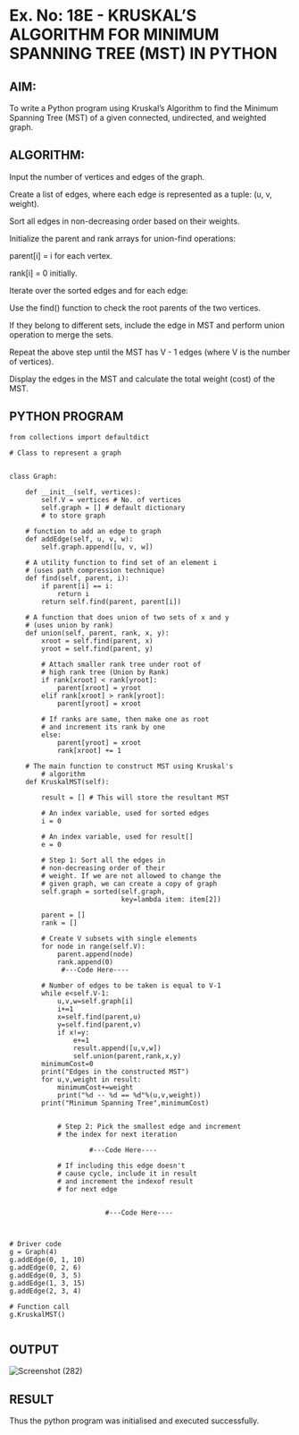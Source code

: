 
# Ex. No: 18E - KRUSKAL’S ALGORITHM FOR MINIMUM SPANNING TREE (MST) IN PYTHON

## AIM:
To write a Python program using Kruskal’s Algorithm to find the Minimum Spanning Tree (MST) of a given connected, undirected, and weighted graph.

## ALGORITHM:

Input the number of vertices and edges of the graph.

Create a list of edges, where each edge is represented as a tuple: (u, v, weight).

Sort all edges in non-decreasing order based on their weights.

Initialize the parent and rank arrays for union-find operations:

parent[i] = i for each vertex.

rank[i] = 0 initially.

Iterate over the sorted edges and for each edge:

Use the find() function to check the root parents of the two vertices.

If they belong to different sets, include the edge in MST and perform union operation to merge the sets.

Repeat the above step until the MST has V - 1 edges (where V is the number of vertices).

Display the edges in the MST and calculate the total weight (cost) of the MST.

## PYTHON PROGRAM

```
from collections import defaultdict

# Class to represent a graph


class Graph:

	def __init__(self, vertices):
		self.V = vertices # No. of vertices
		self.graph = [] # default dictionary
		# to store graph

	# function to add an edge to graph
	def addEdge(self, u, v, w):
		self.graph.append([u, v, w])

	# A utility function to find set of an element i
	# (uses path compression technique)
	def find(self, parent, i):
		if parent[i] == i:
			return i
		return self.find(parent, parent[i])

	# A function that does union of two sets of x and y
	# (uses union by rank)
	def union(self, parent, rank, x, y):
		xroot = self.find(parent, x)
		yroot = self.find(parent, y)

		# Attach smaller rank tree under root of
		# high rank tree (Union by Rank)
		if rank[xroot] < rank[yroot]:
			parent[xroot] = yroot
		elif rank[xroot] > rank[yroot]:
			parent[yroot] = xroot

		# If ranks are same, then make one as root
		# and increment its rank by one
		else:
			parent[yroot] = xroot
			rank[xroot] += 1

	# The main function to construct MST using Kruskal's
		# algorithm
	def KruskalMST(self):

		result = [] # This will store the resultant MST
		
		# An index variable, used for sorted edges
		i = 0
		
		# An index variable, used for result[]
		e = 0

		# Step 1: Sort all the edges in
		# non-decreasing order of their
		# weight. If we are not allowed to change the
		# given graph, we can create a copy of graph
		self.graph = sorted(self.graph,
							key=lambda item: item[2])

		parent = []
		rank = []

		# Create V subsets with single elements
		for node in range(self.V):
		    parent.append(node)
		    rank.append(0)
		     #---Code Here----
		
		# Number of edges to be taken is equal to V-1
		while e<self.V-1:
		    u,v,w=self.graph[i]
		    i+=1
		    x=self.find(parent,u)
		    y=self.find(parent,v)
		    if x!=y:
		        e+=1
		        result.append([u,v,w])
		        self.union(parent,rank,x,y)
		minimumCost=0
		print("Edges in the constructed MST")
		for u,v,weight in result:
		    minimumCost+=weight
		    print("%d -- %d == %d"%(u,v,weight))
		print("Minimum Spanning Tree",minimumCost)
		    

			# Step 2: Pick the smallest edge and increment
			# the index for next iteration
			        
			        #---Code Here----

			# If including this edge doesn't
			# cause cycle, include it in result
			# and increment the indexof result
			# for next edge
			            
			            
			            #---Code Here----

		

# Driver code
g = Graph(4)
g.addEdge(0, 1, 10)
g.addEdge(0, 2, 6)
g.addEdge(0, 3, 5)
g.addEdge(1, 3, 15)
g.addEdge(2, 3, 4)

# Function call
g.KruskalMST()


```

## OUTPUT
![Screenshot (282)](https://github.com/user-attachments/assets/ea00e8d1-8809-4c02-a39f-6d9ee454a193)


## RESULT
Thus the python program was initialised and executed successfully.
